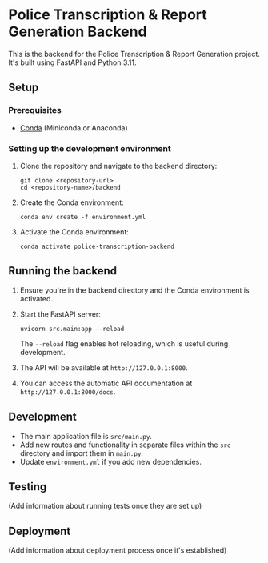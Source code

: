 # Police Transcription & Report Generation Backend

This is the backend for the Police Transcription & Report Generation project. It's built using FastAPI and Python 3.11.

## Setup

### Prerequisites

- [Conda](https://docs.conda.io/en/latest/miniconda.html) (Miniconda or Anaconda)

### Setting up the development environment

1. Clone the repository and navigate to the backend directory:
   ```
   git clone <repository-url>
   cd <repository-name>/backend
   ```

2. Create the Conda environment:
   ```
   conda env create -f environment.yml
   ```

3. Activate the Conda environment:
   ```
   conda activate police-transcription-backend
   ```

## Running the backend

1. Ensure you're in the backend directory and the Conda environment is activated.

2. Start the FastAPI server:
   ```
   uvicorn src.main:app --reload
   ```

   The `--reload` flag enables hot reloading, which is useful during development.

3. The API will be available at `http://127.0.0.1:8000`.

4. You can access the automatic API documentation at `http://127.0.0.1:8000/docs`.

## Development

- The main application file is `src/main.py`.
- Add new routes and functionality in separate files within the `src` directory and import them in `main.py`.
- Update `environment.yml` if you add new dependencies.

## Testing

(Add information about running tests once they are set up)

## Deployment

(Add information about deployment process once it's established)
